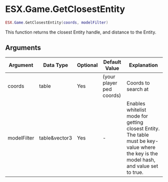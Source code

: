 # ESX.Game.GetClosestEntity

```lua
ESX.Game.GetClosestEntity(coords, modelFilter)
```

This function returns the closest Entity handle, and distance to the Entity.

## Arguments

| Argument    | Data Type     | Optional | Default Value            | Explanation                                                                                                                         |
|-------------|---------------|----------|--------------------------|-------------------------------------------------------------------------------------------------------------------------------------|
| coords      | table         | Yes      | (your player ped coords) | Coords to search at                                                                                                                 |
| modelFilter | table&vector3 | Yes      | -                        | Enables whitelist mode for getting closest Entity. The table must be key-value where the key is the model hash, and value set to true. |
